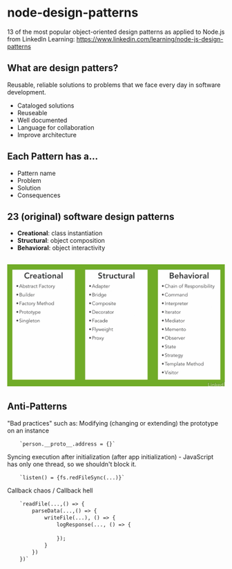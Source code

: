 # node-design-patterns

13 of the most popular object-oriented design patterns as applied to Node.js from LinkedIn Learning: https://www.linkedin.com/learning/node-js-design-patterns

## What are design patters?

Reusable, reliable solutions to problems that we face every day in software development.

- Cataloged solutions
- Reuseable
- Well documented
- Language for collaboration
- Improve architecture

## Each Pattern has a...

- Pattern name
- Problem
- Solution
- Consequences

## 23 (original) software design patterns
- **Creational**: class instantiation
- **Structural**: object composition
- **Behavioral**: object interactivity 
## ![23 software design patterns](/images/23-design-patterns.png)

## Anti-Patterns

"Bad practices" such as:
Modifying (changing or extending) the prototype on an instance

        `person.__proto__.address = {}`

Syncing execution after initialization (after app initialization) - JavaScript has only one thread, so we shouldn't block it.

        `listen() = {fs.redFileSync(...)}`

Callback chaos / Callback hell

        `readFile(...,() => {
            parseData(...,() => {
                writeFile(...), () => {
                    logResponse(..., () => {

                    });
                }
            })
        })`